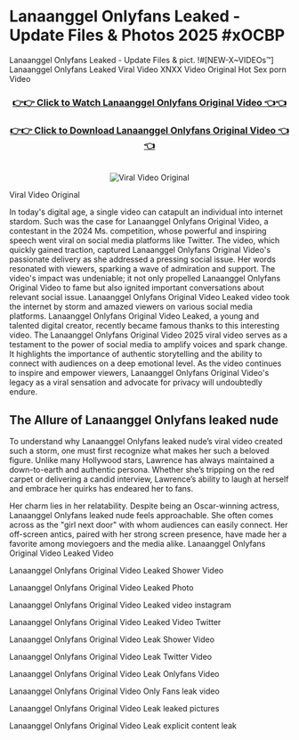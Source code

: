# Lanaanggel Onlyfans Leaked - Update Files & Photos 2025 #xOCBP

Lanaanggel Onlyfans Leaked - Update Files & pict. !#[NEW-X~VIDEOs™] Lanaanggel Onlyfans Leaked Viral Video XNXX Video Original Hot Sex porn Video
<br>
<div align="center">
<h3><a href="https://links2leaks.com?utm_source=lanaanggel&utm_medium=gitlong" rel="nofollow">👉👉 Click to Watch Lanaanggel Onlyfans Original Video 👈👈</a></h3>
<h3><a href="https://links2leaks.com?utm_source=lanaanggel&utm_medium=gitlong" rel="nofollow">👉👉 Click to Download Lanaanggel Onlyfans Original Video 👈👈</a></h3>
<br>
<a href="https://links2leaks.com?utm_source=lanaanggel&utm_medium=gitlong" rel="nofollow"><img src="https://i.ibb.co/Gkj2r4b/banner.png" alt="Viral Video Original" style="max-width: 100%; display: inline-block;" data-target="animated-image.originalImage"></a>
</div>

Viral Video Original

In today's digital age, a single video can catapult an individual into internet stardom. Such was the case for Lanaanggel Onlyfans Original Video, a contestant in the 2024 Ms. competition, whose powerful and inspiring speech went viral on social media platforms like Twitter.
The video, which quickly gained traction, captured Lanaanggel Onlyfans Original Video's passionate delivery as she addressed a pressing social issue. Her words resonated with viewers, sparking a wave of admiration and support. The video's impact was undeniable; it not only propelled Lanaanggel Onlyfans Original Video to fame but also ignited important conversations about relevant social issue.
Lanaanggel Onlyfans Original Video Leaked video took the internet by storm and amazed viewers on various social media platforms. Lanaanggel Onlyfans Original Video Leaked, a young and talented digital creator, recently became famous thanks to this interesting video.
The Lanaanggel Onlyfans Original Video 2025 viral video serves as a testament to the power of social media to amplify voices and spark change. It highlights the importance of authentic storytelling and the ability to connect with audiences on a deep emotional level. As the video continues to inspire and empower viewers, Lanaanggel Onlyfans Original Video's legacy as a viral sensation and advocate for privacy will undoubtedly endure.

<h2>The Allure of Lanaanggel Onlyfans leaked nude</h2>


To understand why Lanaanggel Onlyfans leaked nude’s viral video created such a storm, one must first recognize what makes her such a beloved figure. Unlike many Hollywood stars, Lawrence has always maintained a down-to-earth and authentic persona. Whether she’s tripping on the red carpet or delivering a candid interview, Lawrence’s ability to laugh at herself and embrace her quirks has endeared her to fans.

Her charm lies in her relatability. Despite being an Oscar-winning actress, Lanaanggel Onlyfans leaked nude feels approachable. She often comes across as the "girl next door" with whom audiences can easily connect. Her off-screen antics, paired with her strong screen presence, have made her a favorite among moviegoers and the media alike.
Lanaanggel Onlyfans Original Video Leaked Video

Lanaanggel Onlyfans Original Video Leaked Shower Video

Lanaanggel Onlyfans Original Video Leaked Photo

Lanaanggel Onlyfans Original Video Leaked video instagram

Lanaanggel Onlyfans Original Video Leaked Video Twitter

Lanaanggel Onlyfans Original Video Leak Shower Video

Lanaanggel Onlyfans Original Video Leak Twitter Video

Lanaanggel Onlyfans Original Video Leak Onlyfans Video

Lanaanggel Onlyfans Original Video Only Fans leak video

Lanaanggel Onlyfans Original Video Leak leaked pictures

Lanaanggel Onlyfans Original Video Leak explicit content leak